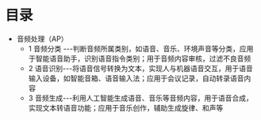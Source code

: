 # 目录
* 音频处理（AP）
  * 1 音频分类 ---判断音频所属类别，如语音、音乐、环境声音等分类，应用于智能语音助手，识别语音指令类别；用于音频内容审核，过滤不良音频
  * 2 语音识别---将语音信号转换为文本，实现人与机器语音交互，用于语音输入设备，如智能音箱、语音输入法；应用于会议记录，自动转录语音内容
  * 3 音频生成---利用人工智能生成语音、音乐等音频内容，用于语音合成，实现文本转语音功能；应用于音乐创作，辅助生成旋律、和声等

